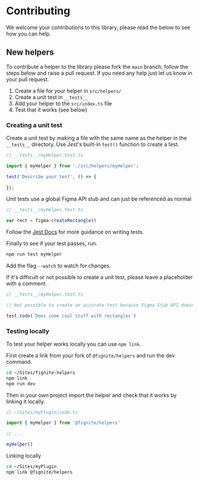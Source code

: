 # Contributing

We welcome your contributions to this library, please read the below to see how you can help.


## New helpers

To contribute a helper to the library please fork the `main` branch, follow the steps below and raise a pull request. If you need any help just let us know in your pull request.
 
1. Create a file for your helper in `src/helpers/`
2. Create a unit test in `__tests__`
4. Add your helper to the `src/index.ts` file
3. Test that it works (see below)


### Creating a unit test

Create a unit test by making a file with the same name as the helper in the `__tests__` directory. Use *Jest's* built-in `test()` function to create a test.

```js
// __tests__/myHelper.test.ts

import { myHelper } from './src/helpers/myHelper';

test('Describe your test', () => {
    
});
```

Unit tests use a global Figma API stub and can just be referenced as normal

```js
// __tests__/myHelper.test.ts

var rect = figma.createRectangle()
```

Follow the [Jest Docs](https://jestjs.io/docs/getting-started) for more guidance on writing tests.

Finally to see if your test passes, run.

```bash
npm run test myHelper
```

Add the flag `--watch` to watch for changes.

If it's difficult or not possible to create a unit test, please leave a placeholder with a comment.

```js
// __tests__/myHelper.test.ts

// Not possible to create an accurate test because Figma Stub API doesn't support getters and setters

test.todo(`Does some cool stuff with rectangles`)
```

### Testing locally

To test your helper works locally you can use `npm link`.

First create a link from your fork of `@fignite/helpers` and run the dev command.

```bash
cd ~/Sites/fignite-helpers
npm link
npm run dev
```

Then in your own project import the helper and check that it works by linking it locally.

```js
// ~/Sites/myPlugin/code.ts

import { myHelper } from '@fignite/helpers'

// ...

myHelper()
```

Linking locally

```bash
cd ~/Sites/myPlugin
npm link @fignite/helpers
```
